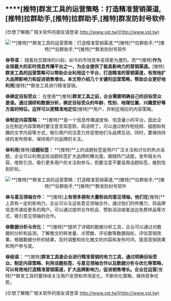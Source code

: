 ## ****[推特]**群发工具的运营策略：打造精准营销渠道,**[推特]**拉群助手,**[推特]**拉群助手,**[推特]**群发防封号软件**

[😍想了解推广相关软件的朋友请登录 http://www.vst.tw](http://www.vst.tw)

 <center><img src="https://vst.tw/MP4/tuiguang/png/5.png" alt="**[推特]**群发工具的运营策略：打造精准营销渠道,**[推特]**拉群助手,**[推特]**拉群助手,**[推特]**群发防封号软件"></center>

**😄导语：**
随着社交媒体的兴起，如今的市场竞争变得更为激烈。而**[推特]**作为全球最大的实时信息传播平台之一，为企业提供了极具影响力的营销渠道。**[推特]**群发工具的运营策略可以帮助企业利用这个平台，打造精准的营销渠道，有效地扩大品牌影响力和促进销售增长。本文将介绍几个关键的运营策略，帮助企业更好地利用**[推特]**群发工具进行精准营销。

**😄确定目标受众：**
在使用**[推特]**群发工具之前，企业需要明确自己的目标受众是谁。通过调研和数据分析，确定目标受众的年龄、性别、地理位置、兴趣爱好等方面的特征。这样可以更精准地定位**[推特]**用户，并制定相应的内容策略。

**😄制定内容策略：**
**[推特]**是一个信息传播速度快、信息量小的平台，因此企业在制定内容策略时要注意言简意赅、简洁明了。可以通过制作短视频、插图和有趣的文字内容等方式，吸引用户的注意力并促使他们与品牌互动。同时，要保持持续的发布频率，保持用户对品牌的关注。

**😄利用**[推特]**话题标签：**
**[推特]**上的话题标签是用户广泛关注和讨论的热点话题，企业可以利用这些话题标签扩大品牌的曝光度。跟随热门话题，发布相关内容，借势引流，吸引更多用户的关注和参与。但要注意不要滥用话题标签，做到恰到好处。

 <center><img src="https://vst.tw/MP4/tuiguang/png/6.png" alt="**[推特]**群发工具的运营策略：打造精准营销渠道,**[推特]**拉群助手,**[推特]**拉群助手,**[推特]**群发防封号软件"></center>

**😄与意见领袖合作：**
**[推特]**上有很多拥有大量粉丝的意见领袖，他们在**[推特]**上具有一定的影响力。企业可以与这些意见领袖合作，通过他们的传播力，将品牌信息传递给更多的用户。可以通过提供合作机会、赞助活动或者送达免费样品等方式，吸引意见领袖的合作。

**😄数据分析与优化：**
**[推特]**提供了详细的数据分析工具，企业可以通过对数据的分析和监测，了解推文的转发量、点赞数、评论数等数据指标，评估营销效果。根据数据分析的结果，及时调整和优化推文的内容和发布时间，提高营销效果和用户参与度。

**😄结语：**
**[推特]**群发工具是企业进行精准营销的有力工具，通过明确目标受众、制定内容策略、利用话题标签、与意见领袖合作以及数据分析与优化等策略，可以有效地打造精准营销渠道，扩大品牌影响力，促进销售增长。企业在运营**[推特]**群发工具时要持续关注用户反馈和市场变化，不断优化策略，保持竞争优势。

[😍想了解推广相关软件的朋友请登录 http://www.vst.tw](http://www.vst.tw)



